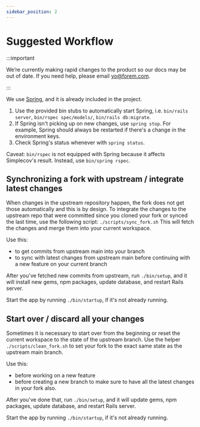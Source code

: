 ```yaml
---
sidebar_position: 2
---
```


# Suggested Workflow

:::important

We’re currently making rapid changes to the product so our docs may be out of date. If you need help, please email [yo@forem.com](mailto:yo@forem.com).

:::

We use [Spring](https://github.com/rails/spring), and it is already included in
the project.

1.  Use the provided bin stubs to automatically start Spring, i.e.
    `bin/rails server`, `bin/rspec spec/models/`, `bin/rails db:migrate`.
1.  If Spring isn't picking up on new changes, use `spring stop`. For example,
    Spring should always be restarted if there's a change in the environment
    keys.
1.  Check Spring's status whenever with `spring status`.

Caveat: `bin/rspec` is not equipped with Spring because it affects Simplecov's
result. Instead, use `bin/spring rspec`.

## Synchronizing a fork with upstream / integrate latest changes

When changes in the upstream repository happen, the fork does not get those
automatically and this is by design. To integrate the changes to the upstream
repo that were committed since you cloned your fork or synced the last time, use
the following script: `./scripts/sync_fork.sh` This will fetch the changes and
merge them into your current workspace.

Use this:

- to get commits from upstream main into your branch
- to sync with latest changes from upstream main before continuing with a new
  feature on your current branch

After you've fetched new commits from upstream, run `./bin/setup`, and it will
install new gems, npm packages, update database, and restart Rails server.

Start the app by running `./bin/startup`, if it's not already running.

## Start over / discard all your changes

Sometimes it is necessary to start over from the beginning or reset the current
workspace to the state of the upstream branch. Use the helper
`./scripts/clean_fork.sh` to set your fork to the exact same state as the
upstream main branch.

Use this:

- before working on a new feature
- before creating a new branch to make sure to have all the latest changes in
  your fork also.

After you've done that, run `./bin/setup`, and it will update gems, npm
packages, update database, and restart Rails server.

Start the app by running `./bin/startup`, if it's not already running.
